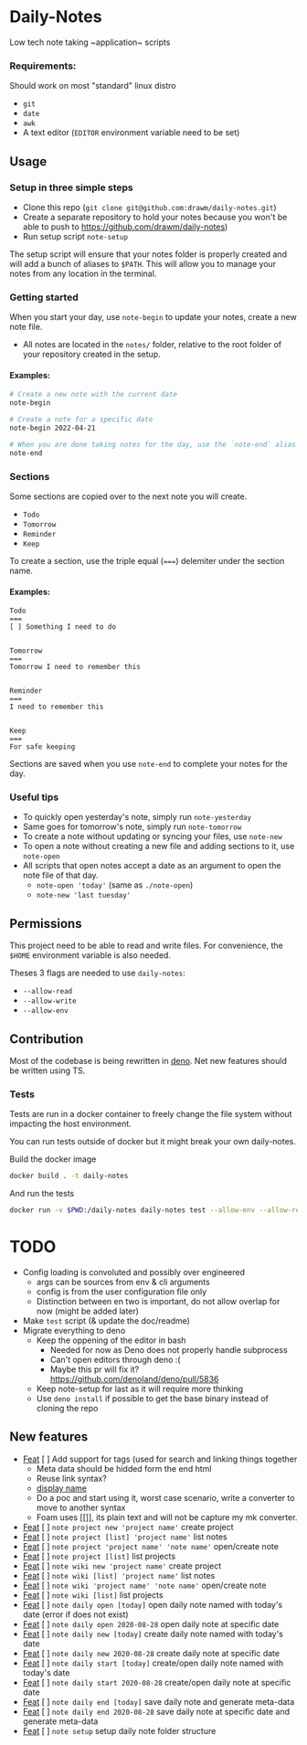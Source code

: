 Daily-Notes
===

Low tech note taking ~application~ scripts

### Requirements:
Should work on most "standard" linux distro
* `git`
* `date`
* `awk`
* A text editor (`EDITOR` environment variable need to be set)

## Usage

### Setup in three simple steps
* Clone this repo (`git clone git@github.com:drawm/daily-notes.git`)
* Create a separate repository to hold your notes because you won't be able to push to https://github.com/drawm/daily-notes)
* Run setup script `note-setup`

The setup script will ensure that your notes folder is properly created and will add a bunch of aliases to `$PATH`. This will allow you to manage your notes from any location in the terminal.

### Getting started
When you start your day, use `note-begin` to update your notes, create a new note file.

* All notes are located in the `notes/` folder, relative to the root folder of your repository created in the setup.

#### Examples:
```bash
# Create a new note with the current date
note-begin

# Create a note for a specific date
note-begin 2022-04-21

# When you are done taking notes for the day, use the `note-end` alias to save your notes and extract some sections for the next day.
note-end
```

### Sections
Some sections are copied over to the next note you will create.
* `Todo`
* `Tomorrow`
* `Reminder`
* `Keep`

To create a section, use the triple equal (`===`) delemiter under the section name.


#### Examples:
```
Todo
===
[ ] Something I need to do


Tomorrow
===
Tomorrow I need to remember this


Reminder
===
I need to remember this


Keep
===
For safe keeping
```

Sections are saved when you use `note-end` to complete your notes for the day.

### Useful tips

* To quickly open yesterday's note, simply run `note-yesterday`
* Same goes for tomorrow's note, simply run `note-tomorrow`
* To create a note without updating or syncing your files, use `note-new` 
* To open a note without creating a new file and adding sections to it, use `note-open`
* All scripts that open notes accept a date as an argument to open the note file of that day.
    * `note-open 'today'` (same as `./note-open`)
    * `note-new 'last tuesday'`

## Permissions
This project need to be able to read and write files. For convenience, the `$HOME` environment variable is also needed.

Theses 3 flags are needed to use `daily-notes`:
* `--allow-read`
* `--allow-write`
* `--allow-env`

## Contribution
Most of the codebase is being rewritten in [deno](https://deno.land).
Net new features should be written using TS.


### Tests
Tests are run in a docker container to freely change the file system without impacting the host environment.

You can run tests outside of docker but it might break your own daily-notes.

Build the docker image
```bash
docker build . -t daily-notes
```

And run the tests
```bash
docker run -v $PWD:/daily-notes daily-notes test --allow-env --allow-read --allow-write --unstable
```

TODO
===
* Config loading is convoluted and possibly over engineered
    * args can be sources from env & cli arguments
    * config is from the user configuration file only
    * Distinction between en two is important, do not allow overlap for now (might be added later)
* Make `test` script (& update the doc/readme)
* Migrate everything to deno
  * Keep the oppening of the editor in bash
    * Needed for now as Deno does not properly handle subprocess
    * Can't open editors through deno :(
    * Maybe this pr will fix it? https://github.com/denoland/deno/pull/5836
  * Keep note-setup for last as it will require more thinking
  * Use `deno install` if possible to get the base binary instead of cloning the repo

## New features
* [Feat]((tag)) [ ] Add support for tags (used for search and linking things together
  * Meta data should be hidded form the end html
  * Reuse link syntax?
  * [display name]((double,parentesis,for,tags))
  * Do a poc and start using it, worst case scenario, write a converter to move to another syntax
  * Foam uses [[]], its plain text and will not be capture my mk converter.
* [Feat]((deno,new,project)) [ ] `note project new 'project name'` create project
* [Feat]((deno,new,project)) [ ] `note project [list] 'project name'` list notes
* [Feat]((deno,new,project)) [ ] `note project 'project name' 'note name'` open/create note
* [Feat]((deno,new,project)) [ ] `note project [list]` list projects
* [Feat]((deno,new,wiki)) [ ] `note wiki new 'project name'` create project
* [Feat]((deno,new,wiki)) [ ] `note wiki [list] 'project name'` list notes
* [Feat]((deno,new,wiki)) [ ] `note wiki 'project name' 'note name'` open/create note
* [Feat]((deno,new,wiki)) [ ] `note wiki [list]` list projects
* [Feat]((deno)) [ ] `note daily open [today]` open daily note named with today's date (error if does not exist)
* [Feat]((deno)) [ ] `note daily open 2020-08-28` open daily note at specific date
* [Feat]((deno)) [ ] `note daily new [today]` create daily note named with today's date
* [Feat]((deno)) [ ] `note daily new 2020-08-28` create daily note at specific date
* [Feat]((deno)) [ ] `note daily start [today]` create/open daily note named with today's date
* [Feat]((deno)) [ ] `note daily start 2020-08-28` create/open daily note at specific date
* [Feat]((deno)) [ ] `note daily end [today]` save daily note and generate meta-data
* [Feat]((deno)) [ ] `note daily end 2020-08-28` save daily note at specific date and generate meta-data
* [Feat]((deno)) [ ] `note setup` setup daily note folder structure


